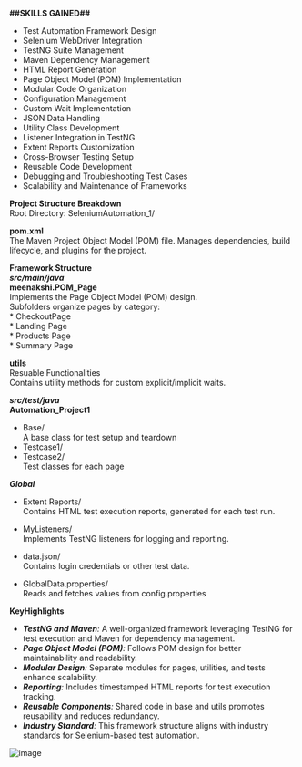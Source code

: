 **##SKILLS GAINED##**

* Test Automation Framework Design  
* Selenium WebDriver Integration  
* TestNG Suite Management  
* Maven Dependency Management  
* HTML Report Generation  
* Page Object Model (POM) Implementation  
* Modular Code Organization  
* Configuration Management  
* Custom Wait Implementation  
* JSON Data Handling  
* Utility Class Development  
* Listener Integration in TestNG  
* Extent Reports Customization  
* Cross-Browser Testing Setup  
* Reusable Code Development  
* Debugging and Troubleshooting Test Cases  
* Scalability and Maintenance of Frameworks  

**Project Structure Breakdown**  
Root Directory: SeleniumAutomation_1/  

**pom.xml**  
The Maven Project Object Model (POM) file. Manages dependencies, build lifecycle, and plugins for the project.  

**Framework Structure**  
  _**src/main/java**_  
  **meenakshi.POM_Page**  
   Implements the Page Object Model (POM) design.  
   Subfolders organize pages by category:  
     * CheckoutPage  
     *  Landing Page  
     * Products Page  
     * Summary Page  
     
**utils**  
 Resuable Functionalities  
 Contains utility methods for custom explicit/implicit waits.  

_**src/test/java**_  
 **Automation_Project1**  
  * Base/  
     A base class for test setup and teardown  
  * Testcase1/  
  * Testcase2/  
    Test classes for each page  

**_Global_**  
   * Extent Reports/  
   Contains HTML test execution reports, generated for each test run.  
   
   * MyListeners/  
   Implements TestNG listeners for logging and reporting.  
   
   * data.json/  
   Contains login credentials or other test data.  
   
   * GlobalData.properties/  
   Reads and fetches values from config.properties  
   
    
   **KeyHighlights**  
* _**TestNG and Maven**:_ A well-organized framework leveraging TestNG for test execution and Maven for dependency management.  
* _**Page Object Model (POM)**:_ Follows POM design for better maintainability and readability.  
* _**Modular Design**:_ Separate modules for pages, utilities, and tests enhance scalability.  
* _**Reporting**:_ Includes timestamped HTML reports for test execution tracking.  
* _**Reusable Components**:_ Shared code in base and utils promotes reusability and reduces redundancy.  
* _**Industry Standard**:_ This framework structure aligns with industry standards for Selenium-based test automation.  


![image](https://github.com/user-attachments/assets/01a02fe6-bde1-4505-8283-7a8aa1dc83a5)

     
